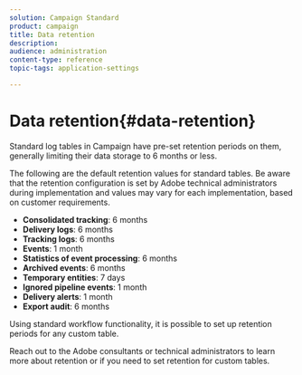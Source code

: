 ```yaml
---
solution: Campaign Standard
product: campaign
title: Data retention
description: 
audience: administration
content-type: reference
topic-tags: application-settings

---
```


# Data retention{#data-retention}

Standard log tables in Campaign have pre-set retention periods on them, generally limiting their data storage to 6 months or less.

The following are the default retention values for standard tables. Be aware that the retention configuration is set by Adobe technical administrators during implementation and values may vary for each implementation, based on customer requirements.

* **Consolidated tracking**: 6 months
* **Delivery logs**: 6 months
* **Tracking logs**: 6 months
* **Events**: 1 month
* **Statistics of event processing**: 6 months
* **Archived events**: 6 months
* **Temporary entities**: 7 days
* **Ignored pipeline events**: 1 month
* **Delivery alerts**: 1 month
* **Export audit**: 6 months

Using standard workflow functionality, it is possible to set up retention periods for any custom table.

Reach out to the Adobe consultants or technical administrators to learn more about retention or if you need to set retention for custom tables.
